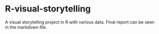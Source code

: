 # R-visual-storytelling

A visual storytelling project in R with various data. Final report can be seen in the markdown file.
